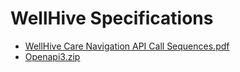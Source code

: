 # WellHive Specifications

- [WellHive Care Navigation API Call Sequences.pdf](https://github.com/department-of-veterans-affairs/va.gov-team/files/14951547/WellHive.Care.Navigation.API.Call.Sequences.pdf)
- [Openapi3.zip](https://github.com/department-of-veterans-affairs/va.gov-team/files/14951550/Openapi3.zip)
